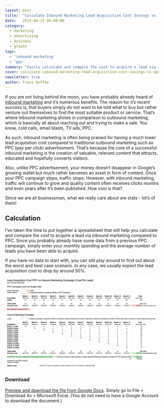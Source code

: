 ```yaml
---
layout: post
title:  "Calculate Inbound Marketing Lead Acquisition Cost Savings vs. PPC Advertising"
date:   2015-04-13 08:00:00
category:
  - marketing
  - advertising
  - business
  - growth
tags:
  - 'inbound marketing'
  - 'ppc'
summary: "Easily calculate and compare the cost to acquire a lead via inbound marketing compared to traditional channels such as PPC (pay per click)."
cover: calculate-inbound-marketing-lead-acquisition-cost-savings-vs-ppc-advertising.jpg
newsletter: true
author: Franz Geffke
---
```


If you are not living behind the moon, you have probably already heard of [inbound marketing][inbound] and it’s numerous benefits. The reason for it’s recent success is, that buyers simply do not want to be told what to buy but rather venture out themselves to find the most suitable product or service. That’s where inbound marketing shines in comparison to outbound marketing, which is basically all about reaching out and trying to make a sale. You know, cold calls, email blasts, TV ads, PPC.

As such, inbound marketing is often being praised for having a much lower lead acquisition cost compared to traditional outbound marketing such as PPC (pay per click) advertisement. That’s because the core of a successful inbound marketing is the creation of valuable, relevant content that attracts, educated and hopefully converts visitors.

Also, unlike PPC advertisement, your money doesn’t disappear in Google’s growing wallet but much rather becomes an asset in form of content. Once your PPC campaign stops, traffic stops. However, with inbound marketing, traffic will continue to grow and quality content often receives clicks months and even years after it’s been published. How cool is that?

Since we are all businessman, what we really care about are stats - lot’s of them!

## Calculation

I’ve taken the time to put together a spreadsheet that will help you calculate and compare the cost to acquire a lead via inbound marketing compared to PPC. Since you probably already have some data from a previous PPC campaign, simply enter your monthly spending and the average number of leads you have been able to acquire.

If you have no data to start with, you can still play around to find out about the worst and best case scenario. In any case, we usually expect the lead acquisition cost to drop by around 50%.

![Spreadhsheet to calculate lead acquisition cost savongs in comparison to PPC advertising such as Google Adwords](/assets/images/archive/blog/calculate-inbound-marketing-lead-acquisition-cost-savings-vs-ppc-advertising-01.png)

### Download

[Preview and download the file from Google Docs][spreadsheet]. Simply go to File > Download As > Microsoft Excel. (You do not need to have a Google Account to download the document.)

[inbound]: /blog/entry/inbound-marketing-how-to-get-started-in-5-minutes/
[spreadsheet]: https://docs.google.com/spreadsheets/d/1-N0vYWKF4cUZlJhvty5TJ796H4Nqng66j0yfszLnSqQ/edit?usp=sharing
